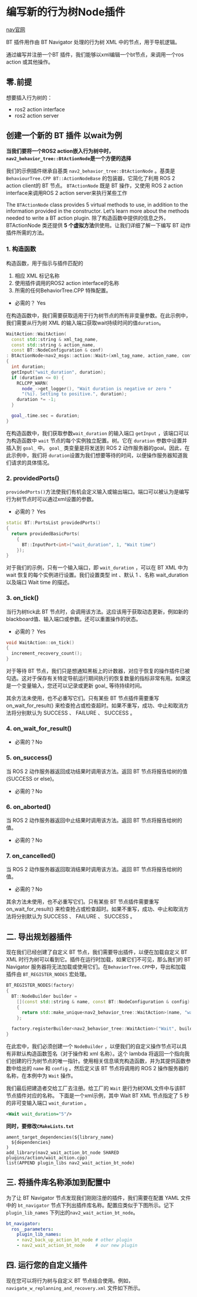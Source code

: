 #  编写新的行为树Node插件
[nav官网](https://navigation.ros.org/plugin_tutorials/docs/writing_new_bt_plugin.html)

BT 插件用作由 BT Navigator 处理的行为树 XML 中的节点，用于导航逻辑。

通过编写并注册一个BT 插件，我们能够以xml编辑一个bt节点，来调用一个ros action 或其他操作。
## 零.前提
想要插入行为树的：
* ros2 action interface
* ros2 action server

## 创建一个新的 BT 插件 以wait为例
**当我们要将一个ROS2 action嵌入行为树中时，`nav2_behavior_tree::BtActionNode`是一个方便的选择**


我们的示例插件继承自基类 `nav2_behavior_tree::BtActionNode` 。基类是`BehaviourTree.CPP BT::ActionNodeBase` 的包装器，它简化了利用 ROS 2 action client的 BT 节点。 `BTActionNode` 既是 BT 操作，又使用 ROS 2 action interface来调用ROS 2 action server来执行某些工作

The `BTActionNode` class provides 5 virtual methods to use, in addition to the information provided in the constructor. Let’s learn more about the methods needed to write a BT action plugin.
除了构造函数中提供的信息之外， BTActionNode 类还提供 **5 个虚拟方法**供使用。让我们详细了解一下编写 BT 动作插件所需的方法。

### 1. 构造函数

构造函数，用于指示与插件匹配的
1. 相应 XML 标记名称
2. 使用插件调用的ROS2 action interface的名称
3. 所需的任何BehaviorTree.CPP 特殊配置。
* 必需的？ Yes


在构造函数中，我们需要获取适用于行为树节点的所有非变量参数。在此示例中，我们需要从行为树 XML 的输入端口获取wait持续时间的值`duration`。
```cpp
WaitAction::WaitAction(
  const std::string & xml_tag_name,
  const std::string & action_name,
  const BT::NodeConfiguration & conf)
: BtActionNode<nav2_msgs::action::Wait>(xml_tag_name, action_name, conf)
{
  int duration;
  getInput("wait_duration", duration);
  if (duration <= 0) {
    RCLCPP_WARN(
      node_->get_logger(), "Wait duration is negative or zero "
      "(%i). Setting to positive.", duration);
    duration *= -1;
  }

  goal_.time.sec = duration;
}
```
在构造函数中，我们获取参数`wait_duration` 的输入端口 `getInput` ，该端口可以为构造函数中 `wait` 节点的每个实例独立配置。树。它在 `duration` 参数中设置并插入到 `goal_` 中。 `goal_` 类变量是将发送到 ROS 2 动作服务器的goal。因此，在此示例中，我们将    `duration`设置为我们想要等待的时间，以便操作服务器知道我们请求的具体情况。

### 2. providedPorts() 

`providedPorts()`方法使我们有机会定义输入或输出端口。端口可以​​被认为是编写行为树节点时可以通过xml设置的参数。
* 必需的？ Yes


```cpp
static BT::PortsList providedPorts()
{
  return providedBasicPorts(
    {
      BT::InputPort<int>("wait_duration", 1, "Wait time")
    });
}
```
对于我们的示例，只有一个输入端口，即 `wait_duration` ，可以在 BT XML 中为 wait 恢复的每个实例进行设置。我们设置类型 int 、默认 1 、名称 wait_duration 以及端口 Wait time 的描述。

### 3. on_tick()

当行为树tick此 BT 节点时，会调用该方法。这应该用于获取动态更新，例如新的blackboard值、输入端口或参数。还可以重置操作的状态。
* 必需的？ Yes
```cpp
void WaitAction::on_tick()
{
  increment_recovery_count();
}
```

对于等待 BT 节点，我们只是想通知黑板上的计数器，对应于恢复的操作插件已被勾选。这对于保存有关特定导航运行期间执行的恢复数量的指标非常有用。如果这是一个变量输入，您还可以记录或更新 goal_ 等待持续时间。

其余方法未使用，也不必重写它们。只有某些 BT 节点插件需要重写 on_wait_for_result() 来检查抢占或检查超时。如果不重写，成功、中止和取消方法将分别默认为 SUCCESS 、 FAILURE 、 SUCCESS 。

### 4. on_wait_for_result()

* 必需的？No

### 5. on_success()

当 ROS 2 动作服务器返回成功结果时调用该方法。返回 BT 节点将报告给树的值(SUCCESS or else)。

* 必需的？No

### 6. on_aborted()


当 ROS 2 动作服务器返回中止结果时调用该方法。返回 BT 节点将报告给树的值。

* 必需的？No

### 7. on_cancelled()

当 ROS 2 动作服务器返回取消结果时调用该方法。返回 BT 节点将报告给树的值。

* 必需的？No

其余方法未使用，也不必重写它们。只有某些 BT 节点插件需要重写 on_wait_for_result() 来检查抢占或检查超时。如果不重写，成功、中止和取消方法将分别默认为 SUCCESS 、 FAILURE 、 SUCCESS 。
## 二. 导出规划器插件

现在我们已经创建了自定义 BT 节点，我们需要导出插件，以便在加载自定义 BT XML 时行为树可以看到它。插件在运行时加载，如果它们不可见，那么我们的 BT Navigator 服务器将无法加载或使用它们。在`BehaviorTree.CPP`中，导出和加载插件由 `BT_REGISTER_NODES` 宏处理。

```cpp
BT_REGISTER_NODES(factory)
{
  BT::NodeBuilder builder =
    [](const std::string & name, const BT::NodeConfiguration & config)
    {
      return std::make_unique<nav2_behavior_tree::WaitAction>(name, "wait", config);
    };

  factory.registerBuilder<nav2_behavior_tree::WaitAction>("Wait", builder);
}
```
在此宏中，我们必须创建一个 `NodeBuilder` ，以便我们的自定义操作节点可以具有非默认构造函数签名（对于操作和 xml 名称）。这个 lambda 将返回一个指向我们创建的行为树节点的唯一指针。使用相关信息填充构造函数，并为其提供函数参数中给出的 `name` 和 `config` 。然后定义该 BT 节点将调用的 ROS 2 操作服务器的名称，在本例中为 `Wait` 操作。

我们最后把建造者交给工厂去注册。给工厂的 `Wait` 是行为树XML文件中与该BT节点插件对应的名称。
下面是一个xml示例，其中 Wait BT XML 节点指定了 5 秒的非可变输入端口 `wait_duration` 。
```xml
<Wait wait_duration="5"/>
```

**同时，要修改`CMakeLists.txt`**
```
ament_target_dependencies(${library_name}
  ${dependencies}
)
add_library(nav2_wait_action_bt_node SHARED plugins/action/wait_action.cpp)
list(APPEND plugin_libs nav2_wait_action_bt_node)
```
## 三. 将插件库名称添加到配置中

为了让 BT Navigator 节点发现我们刚刚注册的插件，我们需要在配置 YAML 文件中的 `bt_navigator` 节点下列出插件库名称。配置应类似于下图所示。记下`plugin_lib_names` 下列出的`nav2_wait_action_bt_node`。
```yaml
bt_navigator:
  ros__parameters:
    plugin_lib_names:
    - nav2_back_up_action_bt_node # other plugin
    - nav2_wait_action_bt_node    # our new plugin
```
## 四. 运行您的自定义插件

现在您可以将行为树与自定义 BT 节点结合使用。例如， `navigate_w_replanning_and_recovery.xml` 文件如下所示。